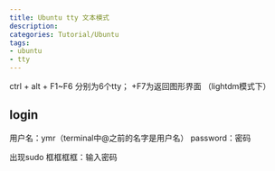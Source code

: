 ```yaml
---
title: Ubuntu tty 文本模式
description:
categories: Tutorial/Ubuntu
tags: 
- ubuntu
- tty
---
```


ctrl + alt + F1~F6 分别为6个tty； +F7为返回图形界面 （lightdm模式下）

## login
用户名：ymr（terminal中@之前的名字是用户名）
password：密码

出现sudo 框框框框：输入密码
